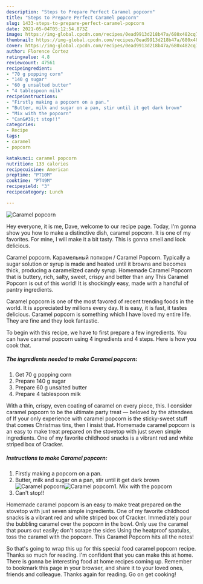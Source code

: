 ```yaml
---
description: "Steps to Prepare Perfect Caramel popcorn"
title: "Steps to Prepare Perfect Caramel popcorn"
slug: 1433-steps-to-prepare-perfect-caramel-popcorn
date: 2021-05-04T05:12:54.873Z
image: https://img-global.cpcdn.com/recipes/0ead9913d218b47a/680x482cq70/caramel-popcorn-recipe-main-photo.jpg
thumbnail: https://img-global.cpcdn.com/recipes/0ead9913d218b47a/680x482cq70/caramel-popcorn-recipe-main-photo.jpg
cover: https://img-global.cpcdn.com/recipes/0ead9913d218b47a/680x482cq70/caramel-popcorn-recipe-main-photo.jpg
author: Florence Cortez
ratingvalue: 4.8
reviewcount: 47561
recipeingredient:
- "70 g popping corn"
- "140 g sugar"
- "60 g unsalted butter"
- "4 tablespoon milk"
recipeinstructions:
- "Firstly making a popcorn on a pan."
- "Butter, milk and sugar on a pan, stir until it get dark brown"
- "Mix with the popcorn"
- "Can&#39;t stop!!"
categories:
- Recipe
tags:
- caramel
- popcorn

katakunci: caramel popcorn 
nutrition: 133 calories
recipecuisine: American
preptime: "PT10M"
cooktime: "PT49M"
recipeyield: "3"
recipecategory: Lunch

---
```



![Caramel popcorn](https://img-global.cpcdn.com/recipes/0ead9913d218b47a/680x482cq70/caramel-popcorn-recipe-main-photo.jpg)

Hey everyone, it is me, Dave, welcome to our recipe page. Today, I'm gonna show you how to make a distinctive dish, caramel popcorn. It is one of my favorites. For mine, I will make it a bit tasty. This is gonna smell and look delicious.

Caramel popcorn. Карамельный попкорн / Caramel Popcorn. Typically a sugar solution or syrup is made and heated until it browns and becomes thick, producing a caramelized candy syrup. Homemade Caramel Popcorn that is buttery, rich, salty, sweet, crispy and better than any This Caramel Popcorn is out of this world! It is shockingly easy, made with a handful of pantry ingredients.

Caramel popcorn is one of the most favored of recent trending foods in the world. It is appreciated by millions every day. It is easy, it is fast, it tastes delicious. Caramel popcorn is something which I have loved my entire life. They are fine and they look fantastic.


To begin with this recipe, we have to first prepare a few ingredients. You can have caramel popcorn using 4 ingredients and 4 steps. Here is how you cook that.

<!--inarticleads1-->

##### The ingredients needed to make Caramel popcorn:

1. Get 70 g popping corn
1. Prepare 140 g sugar
1. Prepare 60 g unsalted butter
1. Prepare 4 tablespoon milk


With a thin, crispy, even coating of caramel on every piece, this. I consider caramel popcorn to be the ultimate party treat — beloved by the attendees of If your only experience with caramel popcorn is the sticky-sweet stuff that comes Christmas tins, then I insist that. Homemade caramel popcorn is an easy to make treat prepared on the stovetop with just seven simple ingredients. One of my favorite childhood snacks is a vibrant red and white striped box of Cracker. 

<!--inarticleads2-->

##### Instructions to make Caramel popcorn:

1. Firstly making a popcorn on a pan.
1. Butter, milk and sugar on a pan, stir until it get dark brown
<img src="//assets-global.cpcdn.com/assets/icons/button_play-2c75c40dde080a61004c1f40b05d8f140eaff45d7e9e6481dc71c63d2e7c4909.png" alt="Caramel popcorn"><img src="//assets-global.cpcdn.com/assets/icons/button_play-2c75c40dde080a61004c1f40b05d8f140eaff45d7e9e6481dc71c63d2e7c4909.png" alt="Caramel popcorn">1. Mix with the popcorn
1. Can&#39;t stop!!


Homemade caramel popcorn is an easy to make treat prepared on the stovetop with just seven simple ingredients. One of my favorite childhood snacks is a vibrant red and white striped box of Cracker. Immediately pour the bubbling caramel over the popcorn in the bowl. Only use the caramel that pours out easily; don&#39;t scrape the sides Using the heatproof spatulas, toss the caramel with the popcorn. This Caramel Popcorn hits all the notes! 

So that's going to wrap this up for this special food caramel popcorn recipe. Thanks so much for reading. I'm confident that you can make this at home. There is gonna be interesting food at home recipes coming up. Remember to bookmark this page in your browser, and share it to your loved ones, friends and colleague. Thanks again for reading. Go on get cooking!
